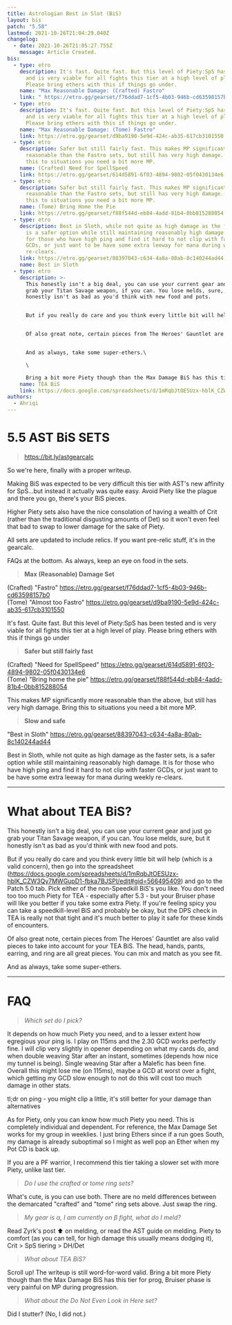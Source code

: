```yaml
---
title: Astrologian Best in Slot (BiS)
layout: bis
patch: "5.58"
lastmod: 2021-10-26T21:04:29.040Z
changelog:
  - date: 2021-10-26T21:05:27.755Z
    message: Article Created.
bis:
  - type: etro
    description: It's fast. Quite fast. But this level of Piety:SpS has been tested
      and is very viable for all fights this tier at a high level of play.
      Please bring ethers with this if things go under.
    name: "Max Reasonable Damage: (Crafted) Fastro"
    link: " https://etro.gg/gearset/f76ddad7-1cf5-4b03-946b-cd63598157b0"
  - type: etro
    description: It's fast. Quite fast. But this level of Piety:SpS has been tested
      and is very viable for all fights this tier at a high level of play.
      Please bring ethers with this if things go under.
    name: "Max Reasonable Damage: (Tome) Fastro"
    link: https://etro.gg/gearset/d9ba9190-5e9d-424c-ab35-617cb3101550
  - type: etro
    description: Safer but still fairly fast. This makes MP significantly more
      reasonable than the Fastro sets, but still has very high damage. Bring
      this to situations you need a bit more MP.
    name: (Crafted) Need For SpellSpeed
    link: https://etro.gg/gearset/614d5891-6f03-4894-9802-05f0430134e6
  - type: etro
    description: Safer but still fairly fast. This makes MP significantly more
      reasonable than the Fastro sets, but still has very high damage. Bring
      this to situations you need a bit more MP.
    name: (Tome) Bring Home the Pie
    link: https://etro.gg/gearset/f88f544d-eb84-4add-81b4-0bb815288054
  - type: etro
    description: Best in Sloth, while not quite as high damage as the faster sets,
      is a safer option while still maintaining reasonably high damage. It is
      for those who have high ping and find it hard to not clip with faster
      GCDs, or just want to be have some extra leeway for mana during weekly
      re-clears.
    link: https://etro.gg/gearset/88397043-c634-4a8a-80ab-8c140244ad44
    name: Best in Sloth
  - type: etro
    description: >-
      This honestly isn't a big deal, you can use your current gear and just go
      grab your Titan Savage weapon, if you can. You lose melds, sure, but it
      honestly isn't as bad as you'd think with new food and pots.


      But if you really do care and you think every little bit will help (which is a valid concern), then go into the spreadsheet (<https://docs.google.com/spreadsheets/d/1mRqbJtOESUzx-hblK_CZW3Qy7MWGupD1-fbka7BJSPI/edit#gid=566495409>) and go to the Patch 5.0 tab. Pick either of the non-Speedkill BiS's you like. You don't need too too much Piety for TEA - especially after 5.3 - but your Bruiser phase will like you better if you take some extra Piety. If you're feeling spicy you can take a speedkill-level BiS and probably be okay, but the DPS check in TEA is really not that tight and it's much better to play it safe for these kinds of encounters.


      Of also great note, certain pieces from The Heroes' Gauntlet are also valid pieces to take into account for your TEA BiS. The head, hands, pants, earring, and ring are all great pieces. You can mix and match as you see fit.


      And as always, take some super-ethers.\

      \

      Bring a bit more Piety though than the Max Damage BiS has this tier for prog, Bruiser phase is very painful on MP during progression.
    name: TEA BiS
    link: https://docs.google.com/spreadsheets/d/1mRqbJtOESUzx-hblK_CZW3Qy7MWGupD1-fbka7BJSPI/edit#gid=566495409
authors:
  - Ahriqi
---
```

# 5.5 AST BiS SETS

> <https://bit.ly/astgearcalc>

So we're here, finally with a proper writeup.

Making BiS was expected to be very difficult this tier with AST's new affinity for SpS...but instead it actually was quite easy. Avoid Piety like the plague and there you go, there's your BiS pieces.

Higher Piety sets also have the nice consolation of having a wealth of Crit (rather than the traditional disgusting amounts of Det) so it won't even feel that bad to swap to lower damage for the sake of Piety.

All sets are updated to include relics. If you want pre-relic stuff, it's in the gearcalc.

FAQs at the bottom. As always, keep an eye on food in the sets.

> **Max (Reasonable) Damage Set**  

(Crafted) "Fastro" <https://etro.gg/gearset/f76ddad7-1cf5-4b03-946b-cd63598157b0>\
(Tome) "Almost too Fastro" <https://etro.gg/gearset/d9ba9190-5e9d-424c-ab35-617cb3101550>

It's fast. Quite fast. But this level of Piety:SpS has been tested and is very viable for all fights this tier at a high level of play. Please bring ethers with this if things go under

> **Safer but still fairly fast**  

(Crafted) "Need for SpellSpeed" <https://etro.gg/gearset/614d5891-6f03-4894-9802-05f0430134e6>\
(Tome) "Bring home the pie" <https://etro.gg/gearset/f88f544d-eb84-4add-81b4-0bb815288054>

This makes MP significantly more reasonable than the above, but still has very high damage. Bring this to situations you need a bit more MP.

> **Slow and safe**  

"Best in Sloth" <https://etro.gg/gearset/88397043-c634-4a8a-80ab-8c140244ad44>  

Best in Sloth, while not quite as high damage as the faster sets, is a safer option while still maintaining reasonably high damage. It is for those who have high ping and find it hard to not clip with faster GCDs, or just want to be have some extra leeway for mana during weekly re-clears.

- - -

# What about TEA BiS?

This honestly isn't a big deal, you can use your current gear and just go grab your Titan Savage weapon, if you can. You lose melds, sure, but it honestly isn't as bad as you'd think with new food and pots.

But if you really do care and you think every little bit will help (which is a valid concern), then go into the spreadsheet (<https://docs.google.com/spreadsheets/d/1mRqbJtOESUzx-hblK_CZW3Qy7MWGupD1-fbka7BJSPI/edit#gid=566495409>) and go to the Patch 5.0 tab. Pick either of the non-Speedkill BiS's you like. You don't need too too much Piety for TEA - especially after 5.3 - but your Bruiser phase will like you better if you take some extra Piety. If you're feeling spicy you can take a speedkill-level BiS and probably be okay, but the DPS check in TEA is really not that tight and it's much better to play it safe for these kinds of encounters.

Of also great note, certain pieces from The Heroes' Gauntlet are also valid pieces to take into account for your TEA BiS. The head, hands, pants, earring, and ring are all great pieces. You can mix and match as you see fit.

And as always, take some super-ethers.

- - -

# FAQ

> *Which set do I pick?*

It depends on how much Piety you need, and to a lesser extent how egregious your ping is. I play on 115ms and the 2.30 GCD works perfectly fine. I will clip very slightly in opener depending on what my cards do, and when double weaving Star after an instant, sometimes (depends how nice my tunnel is being). Single weaving Star after a Malefic has been fine. Overall this might lose me (on 115ms), maybe a GCD at worst over a fight, which getting my GCD slow enough to not do this will cost too much damage in other stats.

tl;dr on ping - you might clip a little, it's still better for your damage than alternatives

As for Piety, only you can know how much Piety you need. This is completely individual and dependent. For reference, the Max Damage Set works for my group in weeklies. I just bring Ethers since if a run goes South, my damage is already suboptimal so I might as well pop an Ether when my Pot CD is back up.

If you are a PF warrior, I recommend this tier taking a slower set with more Piety, unlike last tier.

> *Do I use the crafted or tome ring sets?*

What's cute, is you can use both. There are no meld differences between the demarcated "crafted" and "tome" ring sets above. Just swap the ring.

> *My gear is α, I am currently on β fight, what do I meld?*

Read Zyrk's post :arrow_up: on melding, or read the AST guide on melding. Piety to comfort (as you can tell, for high damage this usually means dodging it), Crit > SpS tiering > DH/Det

> *What about TEA BiS?*

Scroll up! The writeup is still word-for-word valid. Bring a bit more Piety though than the Max Damage BiS has this tier for prog, Bruiser phase is very painful on MP during progression.

> *What about the Do Not Even Look in Here set?*

Did I stutter?
(No, I did not.)